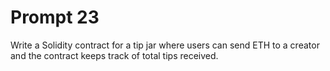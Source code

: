 # Prompt 23
Write a Solidity contract for a tip jar where users can send ETH to a creator and the contract keeps track of total tips received.
